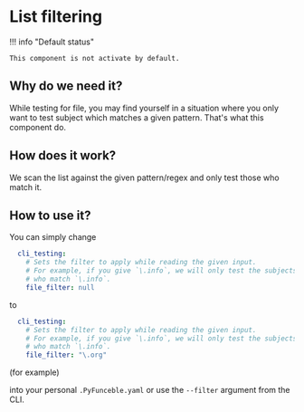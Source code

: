 # List filtering

!!! info "Default status"

    This component is not activate by default.

## Why do we need it?

While testing for file, you may find yourself in a situation where you only want
to test subject which matches a given pattern.
That's what this component do.

## How does it work?

We scan the list against the given pattern/regex and only test those who match it.

## How to use it?

You can simply change

```yaml
  cli_testing:
    # Sets the filter to apply while reading the given input.
    # For example, if you give `\.info`, we will only test the subjects
    # who match `\.info`.
    file_filter: null
```

to

```yaml
  cli_testing:
    # Sets the filter to apply while reading the given input.
    # For example, if you give `\.info`, we will only test the subjects
    # who match `\.info`.
    file_filter: "\.org"
```

(for example)


into your personal `.PyFunceble.yaml` or use the `--filter` argument from the CLI.
